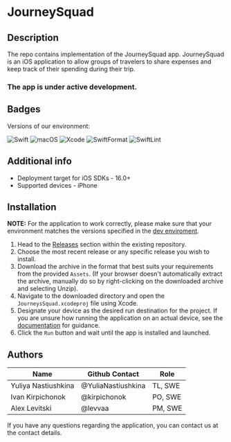 # JourneySquad

## Description

The repo contains implementation of the JourneySquad app.
JourneySquad is an iOS application to allow groups of travelers to share expenses and keep track of their spending during their trip.

### The app is under active development.

## Badges

Versions of our environment:

![Swift](https://img.shields.io/badge/Swift-5.8-blueviolet) ![macOS](https://img.shields.io/badge/macOS-13.3.1+-green) ![Xcode](https://img.shields.io/badge/Xcode-14.3-blue) ![SwiftFormat](https://img.shields.io/badge/SwiftFormat-0.51.7-yellow) ![SwiftLint](https://img.shields.io/badge/SwiftLint-0.51.0-orange)

## Additional info

* Deployment target for iOS SDKs - 16.0+
* Supported devices - iPhone

## Installation

**NOTE:** For the application to work correctly, please make sure that your environment matches the versions specified in the [dev enviroment](https://github.com/ios-course/link-team-project#badges).

1. Head to the [Releases](https://github.com/ios-course/link-team-project/releases) section within the existing repository.
2. Choose the most recent release or any specific release you wish to install.
3. Download the archive in the format that best suits your requirements from the provided `Assets`. (If your browser doesn't automatically extract the archive, manually do so by right-clicking on the downloaded archive and selecting Unzip).
4. Navigate to the downloaded directory and open the `JourneysSquad.xcodeproj` file using Xcode.
5. Designate your device as the desired run destination for the project. If you are unsure how running the application on an actual device, see the [documentation](https://developer.apple.com/documentation/xcode/running-your-app-in-simulator-or-on-a-device) for guidance.
6. Click the `Run` button and wait until the app is installed and launched.

## Authors

| Name | Github Contact | Role |
|---------------------|--------------------|---------|
| Yuliya Nastiushkina | @YuliaNastiushkina | TL, SWE |
| Ivan Kirpichonok    | @kirpichonok       | PO, SWE |
| Alex Levitski       | @levvaa            | PM, SWE |

If you have any questions regarding the application, you can contact us at the contact details.
